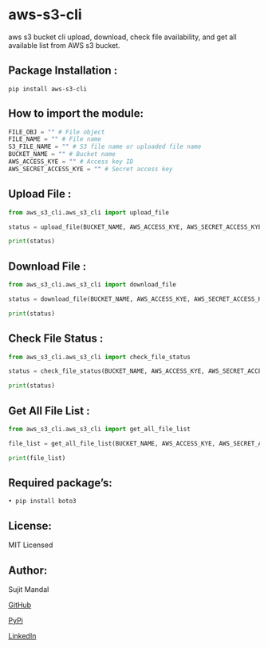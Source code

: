 # aws-s3-cli
aws s3 bucket cli
upload, download, check file availability, and get all available list from AWS s3 bucket.



## Package Installation  : 
```
pip install aws-s3-cli
```

## How to import the module:
```python
FILE_OBJ = "" # File object
FILE_NAME = "" # File name
S3_FILE_NAME = "" # S3 file name or uploaded file name
BUCKET_NAME = "" # Bucket name
AWS_ACCESS_KYE = "" # Access key ID
AWS_SECRET_ACCESS_KYE = "" # Secret access key
```
## Upload File : 
```python
from aws_s3_cli.aws_s3_cli import upload_file

status = upload_file(BUCKET_NAME, AWS_ACCESS_KYE, AWS_SECRET_ACCESS_KYE, FILE_OBJ, FILE_NAME)

print(status)
```

## Download File : 
```python
from aws_s3_cli.aws_s3_cli import download_file

status = download_file(BUCKET_NAME, AWS_ACCESS_KYE, AWS_SECRET_ACCESS_KYE, S3_FILE_NAME, FILE_NAME)

print(status)
```

## Check File Status : 
```python
from aws_s3_cli.aws_s3_cli import check_file_status

status = check_file_status(BUCKET_NAME, AWS_ACCESS_KYE, AWS_SECRET_ACCESS_KYE, S3_FILE_NAME)

print(status)
```

## Get All File List : 
```python
from aws_s3_cli.aws_s3_cli import get_all_file_list

file_list = get_all_file_list(BUCKET_NAME, AWS_ACCESS_KYE, AWS_SECRET_ACCESS_KYE)

print(file_list)
```


## Required package’s:
```
• pip install boto3
```
## License:
MIT Licensed

## Author:
Sujit Mandal

[GitHub](https://github.com/sujitmandal)

[PyPi](https://pypi.org/user/sujitmandal/)

[LinkedIn](https://www.linkedin.com/in/sujit-mandal-91215013a/)